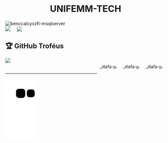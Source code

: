 <h1 align="center">UNIFEMM-TECH</h1>
<img align="center" alt="benccalcyxzfi-msqlserver"  src="https://komarev.com/ghpvc/?username=UNIFEMM-TECH&style=flat-square">
<div style="display: flex; flex-direction: row; align-items: center;">
  <a href="https://github.com/UNIFEMM-TECH">
    <img height="195em" src="https://github-readme-stats.vercel.app/api?username=UNIFEMM-TECH&show_icons=true&theme=dark&include_all_commits=true&count_private=true" style="margin-right: 20px;">
  </a>
  <img src="https://github-readme-streak-stats.herokuapp.com/?user=UNIFEMM-TECH&theme=dark">
</div>

  <h2>🏆 GitHub Troféus</h2>
<img src="https://github-profile-trophy.vercel.app/?username=UNIFEMM-TECH&theme=nord&column=7" >
    </div>

<div>
<img align="right" alt="Rafa-pic" height="100" style="border-radius:50px;" src="https://cdn.discordapp.com/attachments/763562730782457936/954259343405117470/python-powered_1.gif">
<img align="right" alt="Rafa-pic" height="100" style="border-radius:50px;" src="https://mirbozorgi.com/wp-content/uploads/2020/11/skeleton-animation_300.gif">
<img align="right" alt="Rafa-pic" height="100" style="border-radius:50px;" src="https://cdn.discordapp.com/attachments/763562730782457936/954399309883912212/ezgif.com-gif-maker_1.gif">
</div>
  
  ##
  

    
  ***
![Snake animation](https://github.com/UNIFEMM-TECH/UNIFEMM-TECH/blob/output/github-contribution-grid-snake.svg)
